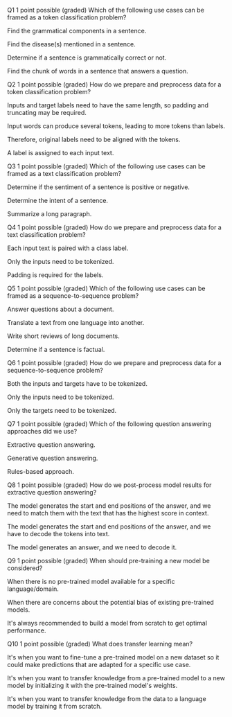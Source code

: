 Q1
1 point possible (graded)
Which of the following use cases can be framed as a token classification problem?  

Find the grammatical components in a sentence. 

Find the disease(s) mentioned in a sentence. 

Determine if a sentence is grammatically correct or not. 

Find the chunk of words in a sentence that answers a question.
 
 
Q2
1 point possible (graded)
How do we prepare and preprocess data for a token classification problem?  

Inputs and target labels need to have the same length, so padding and truncating may be required. 

Input words can produce several tokens, leading to more tokens than labels. 

Therefore, original labels need to be aligned with the tokens. 

A label is assigned to each input text.
 
 
Q3
1 point possible (graded)
Which of the following use cases can be framed as a text classification problem?  

Determine if the sentiment of a sentence is positive or negative. 

Determine the intent of a sentence. 

Summarize a long paragraph.
 
 
Q4
1 point possible (graded)
How do we prepare and preprocess data for a text classification problem?  

Each input text is paired with a class label. 

Only the inputs need to be tokenized. 

Padding is required for the labels.
 
 
Q5
1 point possible (graded)
Which of the following use cases can be framed as a sequence-to-sequence problem?  

Answer questions about a document. 

Translate a text from one language into another. 

Write short reviews of long documents. 

Determine if a sentence is factual.
 
 
Q6
1 point possible (graded)
How do we prepare and preprocess data for a sequence-to-sequence problem?  

Both the inputs and targets have to be tokenized. 

Only the inputs need to be tokenized. 

Only the targets need to be tokenized.
 
 
Q7
1 point possible (graded)
Which of the following question answering approaches did we use?  

Extractive question answering. 

Generative question answering. 

Rules-based approach.
 
 
Q8
1 point possible (graded)
How do we post-process model results for extractive question answering?  

The model generates the start and end positions of the answer, and we need to match them with the text that has the highest score in context. 

The model generates the start and end positions of the answer, and we have to decode the tokens into text. 

The model generates an answer, and we need to decode it.
 
 
Q9
1 point possible (graded)
When should pre-training a new model be considered?  

When there is no pre-trained model available for a specific language/domain. 

When there are concerns about the potential bias of existing pre-trained models. 

It's always recommended to build a model from scratch to get optimal performance.
 
 
Q10
1 point possible (graded)
What does transfer learning mean?  

It's when you want to fine-tune a pre-trained model on a new dataset so it could make predictions that are adapted for a specific use case. 

It's when you want to transfer knowledge from a pre-trained model to a new model by initializing it with the pre-trained model's weights. 

It's when you want to transfer knowledge from the data to a language model by training it from scratch.
 
